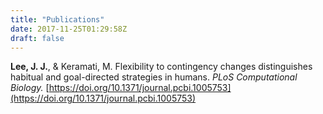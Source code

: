 ```yaml
---
title: "Publications"
date: 2017-11-25T01:29:58Z
draft: false 
---
```


**Lee, J. J.**, & Keramati, M. Flexibility to contingency changes distinguishes habitual and goal-directed strategies in humans. *PLoS Computational Biology.* [https://doi.org/10.1371/journal.pcbi.1005753](https://doi.org/10.1371/journal.pcbi.1005753)